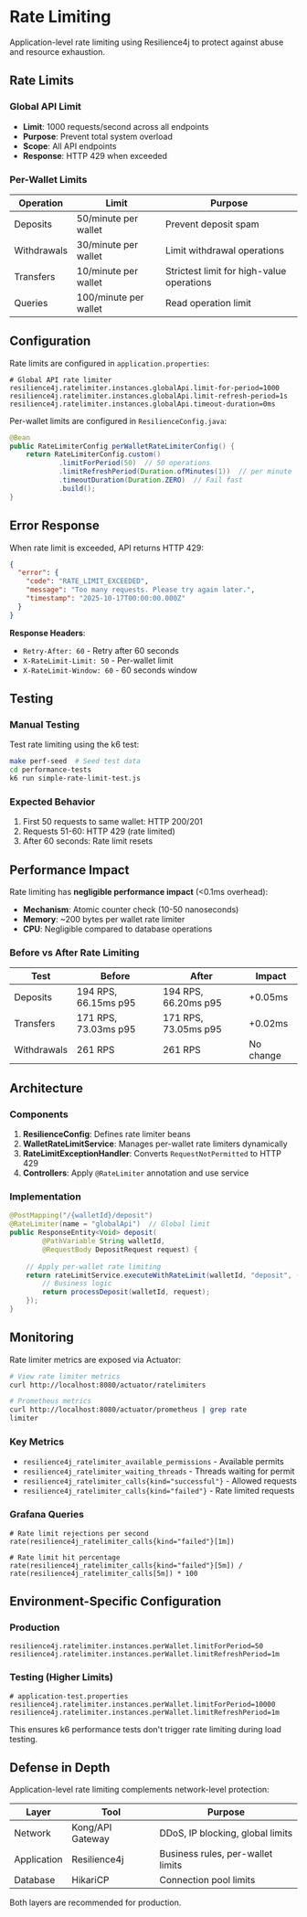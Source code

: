 # Rate Limiting

Application-level rate limiting using Resilience4j to protect against abuse and resource exhaustion.

## Rate Limits

### Global API Limit

- **Limit**: 1000 requests/second across all endpoints
- **Purpose**: Prevent total system overload
- **Scope**: All API endpoints
- **Response**: HTTP 429 when exceeded

### Per-Wallet Limits

| Operation   | Limit                 | Purpose                                   |
|-------------|-----------------------|-------------------------------------------|
| Deposits    | 50/minute per wallet  | Prevent deposit spam                      |
| Withdrawals | 30/minute per wallet  | Limit withdrawal operations               |
| Transfers   | 10/minute per wallet  | Strictest limit for high-value operations |
| Queries     | 100/minute per wallet | Read operation limit                      |

## Configuration

Rate limits are configured in `application.properties`:

```properties
# Global API rate limiter
resilience4j.ratelimiter.instances.globalApi.limit-for-period=1000
resilience4j.ratelimiter.instances.globalApi.limit-refresh-period=1s
resilience4j.ratelimiter.instances.globalApi.timeout-duration=0ms
```

Per-wallet limits are configured in `ResilienceConfig.java`:

```java
@Bean
public RateLimiterConfig perWalletRateLimiterConfig() {
    return RateLimiterConfig.custom()
            .limitForPeriod(50)  // 50 operations
            .limitRefreshPeriod(Duration.ofMinutes(1))  // per minute
            .timeoutDuration(Duration.ZERO)  // Fail fast
            .build();
}
```

## Error Response

When rate limit is exceeded, API returns HTTP 429:

```json
{
  "error": {
    "code": "RATE_LIMIT_EXCEEDED",
    "message": "Too many requests. Please try again later.",
    "timestamp": "2025-10-17T00:00:00.000Z"
  }
}
```

**Response Headers**:

- `Retry-After: 60` - Retry after 60 seconds
- `X-RateLimit-Limit: 50` - Per-wallet limit
- `X-RateLimit-Window: 60` - 60 seconds window

## Testing

### Manual Testing

Test rate limiting using the k6 test:

```bash
make perf-seed  # Seed test data
cd performance-tests
k6 run simple-rate-limit-test.js
```

### Expected Behavior

1. First 50 requests to same wallet: HTTP 200/201
2. Requests 51-60: HTTP 429 (rate limited)
3. After 60 seconds: Rate limit resets

## Performance Impact

Rate limiting has **negligible performance impact** (<0.1ms overhead):

- **Mechanism**: Atomic counter check (10-50 nanoseconds)
- **Memory**: ~200 bytes per wallet rate limiter
- **CPU**: Negligible compared to database operations

### Before vs After Rate Limiting

| Test        | Before               | After                | Impact    |
|-------------|----------------------|----------------------|-----------|
| Deposits    | 194 RPS, 66.15ms p95 | 194 RPS, 66.20ms p95 | +0.05ms   |
| Transfers   | 171 RPS, 73.03ms p95 | 171 RPS, 73.05ms p95 | +0.02ms   |
| Withdrawals | 261 RPS              | 261 RPS              | No change |

## Architecture

### Components

1. **ResilienceConfig**: Defines rate limiter beans
2. **WalletRateLimitService**: Manages per-wallet rate limiters dynamically
3. **RateLimitExceptionHandler**: Converts `RequestNotPermitted` to HTTP 429
4. **Controllers**: Apply `@RateLimiter` annotation and use service

### Implementation

```java
@PostMapping("/{walletId}/deposit")
@RateLimiter(name = "globalApi")  // Global limit
public ResponseEntity<Void> deposit(
        @PathVariable String walletId,
        @RequestBody DepositRequest request) {
    
    // Apply per-wallet rate limiting
    return rateLimitService.executeWithRateLimit(walletId, "deposit", () -> {
        // Business logic
        return processDeposit(walletId, request);
    });
}
```

## Monitoring

Rate limiter metrics are exposed via Actuator:

```bash
# View rate limiter metrics
curl http://localhost:8080/actuator/ratelimiters

# Prometheus metrics
curl http://localhost:8080/actuator/prometheus | grep rate
limiter
```

### Key Metrics

- `resilience4j_ratelimiter_available_permissions` - Available permits
- `resilience4j_ratelimiter_waiting_threads` - Threads waiting for permit
- `resilience4j_ratelimiter_calls{kind="successful"}` - Allowed requests
- `resilience4j_ratelimiter_calls{kind="failed"}` - Rate limited requests

### Grafana Queries

```promql
# Rate limit rejections per second
rate(resilience4j_ratelimiter_calls{kind="failed"}[1m])

# Rate limit hit percentage
rate(resilience4j_ratelimiter_calls{kind="failed"}[5m]) / 
rate(resilience4j_ratelimiter_calls[5m]) * 100
```

## Environment-Specific Configuration

### Production

```properties
resilience4j.ratelimiter.instances.perWallet.limitForPeriod=50
resilience4j.ratelimiter.instances.perWallet.limitRefreshPeriod=1m
```

### Testing (Higher Limits)

```properties
# application-test.properties
resilience4j.ratelimiter.instances.perWallet.limitForPeriod=10000
resilience4j.ratelimiter.instances.perWallet.limitRefreshPeriod=1m
```

This ensures k6 performance tests don't trigger rate limiting during load testing.

## Defense in Depth

Application-level rate limiting complements network-level protection:

| Layer       | Tool             | Purpose                           |
|-------------|------------------|-----------------------------------|
| Network     | Kong/API Gateway | DDoS, IP blocking, global limits  |
| Application | Resilience4j     | Business rules, per-wallet limits |
| Database    | HikariCP         | Connection pool limits            |

Both layers are recommended for production.

